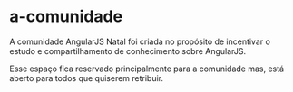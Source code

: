 # a-comunidade
A comunidade AngularJS Natal foi criada no propósito de incentivar o estudo e compartilhamento de conhecimento sobre AngularJS.

Esse espaço fica reservado principalmente para a comunidade mas, está aberto para todos que quiserem retribuir.
